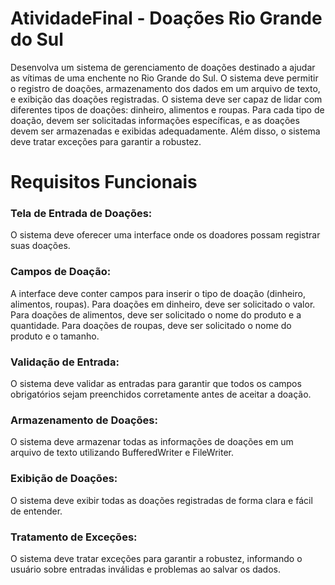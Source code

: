 # AtividadeFinal - Doações Rio Grande do Sul

Desenvolva um sistema de gerenciamento de doações destinado a ajudar as vítimas de uma enchente no Rio Grande do Sul. O sistema deve permitir o registro de doações, armazenamento dos dados em um arquivo de texto, e exibição das doações registradas. O sistema deve ser capaz de lidar com diferentes tipos de doações: dinheiro, alimentos e roupas. Para cada tipo de doação, devem ser solicitadas informações específicas, e as doações devem ser armazenadas e exibidas adequadamente. Além disso, o sistema deve tratar exceções para garantir a robustez.

# Requisitos Funcionais
### Tela de Entrada de Doações:

O sistema deve oferecer uma interface onde os doadores possam registrar suas doações.
### Campos de Doação:

A interface deve conter campos para inserir o tipo de doação (dinheiro, alimentos, roupas).
Para doações em dinheiro, deve ser solicitado o valor.
Para doações de alimentos, deve ser solicitado o nome do produto e a quantidade.
Para doações de roupas, deve ser solicitado o nome do produto e o tamanho.
### Validação de Entrada:

O sistema deve validar as entradas para garantir que todos os campos obrigatórios sejam preenchidos corretamente antes de aceitar a doação.
### Armazenamento de Doações:

O sistema deve armazenar todas as informações de doações em um arquivo de texto utilizando BufferedWriter e FileWriter.
### Exibição de Doações:

O sistema deve exibir todas as doações registradas de forma clara e fácil de entender.
### Tratamento de Exceções:

O sistema deve tratar exceções para garantir a robustez, informando o usuário sobre entradas inválidas e problemas ao salvar os dados.
